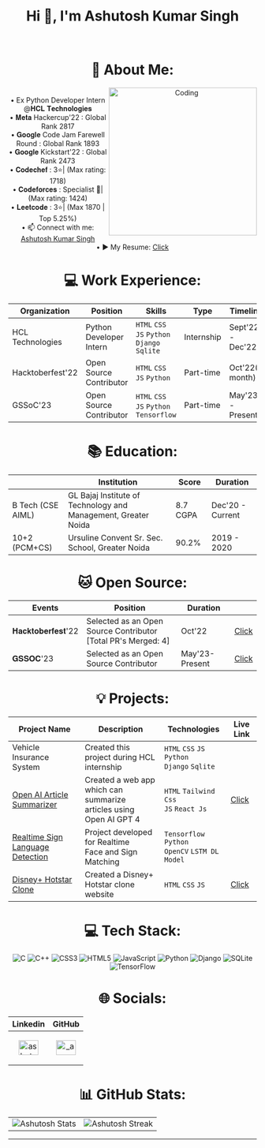 <center><h1 align="center">Hi 👋, I'm Ashutosh Kumar Singh</h1><center> 
<br>
 
# 💫 About Me: 
<img align="right" alt="Coding" width="300" src="https://camo.githubusercontent.com/cae12fddd9d6982901d82580bdf321d81fb299141098ca1c2d4891870827bf17/68747470733a2f2f6d69726f2e6d656469756d2e636f6d2f6d61782f313336302f302a37513379765349765f7430696f4a2d5a2e676966"><br> 
• Ex Python Developer Intern @𝐇𝐂𝐋 𝐓𝐞𝐜𝐡𝐧𝐨𝐥𝐨𝐠𝐢𝐞𝐬<br>• 𝐌𝐞𝐭𝐚 Hackercup'22 : Global Rank 2817<br>• 𝐆𝐨𝐨𝐠𝐥𝐞 Code Jam Farewell Round : Global Rank 1893<br>• 𝐆𝐨𝐨𝐠𝐥𝐞 Kickstart'22 : Global Rank 2473<br>• 𝐂𝐨𝐝𝐞𝐜𝐡𝐞𝐟 : 3⭐| (Max rating: 1718)<br>• 𝐂𝐨𝐝𝐞𝐟𝐨𝐫𝐜𝐞𝐬 : Specialist 💙| (Max rating: 1424) <br>• 𝐋𝐞𝐞𝐭𝐜𝐨𝐝𝐞 : 3⭐| (Max 1870 | Top 5.25%) <br>• 📫 Connect with me: <a href="https://www.linkedin.com/in/ashutosh-kumar-singh-03975a18b/">Ashutosh Kumar Singh</a> <br> • ▶ My Resume: <a href="https://drive.google.com/file/d/1xQdWJB9N5f_Q1FqUqRwHJ3pC67aTWteP/view?usp=sharing/">Click</a> <br>

# 💻 Work Experience:
|Organization|Position|Skills|Type|Timeline| |
|-----------|----------|-----------|-----------|-----------|----|
|HCL Technologies|Python Developer Intern|```HTML``` ```CSS``` ```JS``` ```Python```<br> ```Django``` ```Sqlite``` | Internship | Sept'22 - Dec'22|<a href="https://drive.google.com/file/d/1YXBWgI6eIH9xgzMGP_J9DKnvGp420P-u/view?usp=sharing"> Click </a>|
|Hacktoberfest'22|Open Source Contributor|```HTML``` ```CSS``` ```JS``` ```Python```| Part-time | Oct'22(1 month)|<a href="https://www.holopin.io/@ashu012002#/"> Click </a>|
|GSSoC'23|Open Source Contributor|```HTML``` ```CSS``` ```JS``` ```Python``` ```Tensorflow```| Part-time | May'23 - Present|<a href="https://drive.google.com/file/d/1GTeC2qUQLdpddzB4vnHk1LtN9ZLl8flf/view?usp=sharing"> Click </a>|

# 📚 Education:
||Institution|Score|Duration| 
|-----------|------------------|-----------|-----------|
| B Tech (CSE AIML) | GL Bajaj Institute of Technology and Management, Greater Noida| 8.7 CGPA | Dec'20 - Current |
| 10+2 (PCM+CS) | Ursuline Convent Sr. Sec. School, Greater Noida | 90.2% | 2019 - 2020 | 


# 🐱 Open Source:
|Events|Position|Duration|   |
|------|--------|--------|-----|
|𝐇𝐚𝐜𝐤𝐭𝐨𝐛𝐞𝐫𝐟𝐞𝐬𝐭'22|Selected as an Open Source Contributor <br> [Total PR's Merged: 4]|Oct'22|<a href="https://www.holopin.io/@ashu012002#/"> Click </a>|
|𝐆𝐒𝐒𝐎𝐂'23|Selected as an Open Source Contributor|May'23-Present|<a href="https://drive.google.com/file/d/1GTeC2qUQLdpddzB4vnHk1LtN9ZLl8flf/view?usp=sharing"> Click </a>|

# 💡 Projects:  
|Project Name|Description|Technologies|Live Link|
|-----------|-----------|-----------|----|
| Vehicle Insurance System | Created this project during HCL internship | ```HTML``` ```CSS``` ```JS``` ```Python```<br>```Django``` ```Sqlite``` ||
| <a href="https://github.com/Ashutosh0120/Ai-Article-Summarizer"> Open AI Article Summarizer </a>| Created a web app which can summarize <br> articles using Open AI GPT 4 |```HTML``` ```Tailwind Css``` <br> ```JS``` ```React Js```|<a href="https://openaiarticlesummarizer.netlify.app/"> Click </a>|
| <a href="https://github.com/Ashutosh0120/Realtime-Sign-Language-System"> Realtime Sign Language Detection </a>| Project developed for Realtime <br> Face and Sign Matching |```Tensorflow``` ```Python``` <br> ```OpenCV``` ```LSTM DL Model```||
| <a href="https://github.com/Ashutosh0120/HostarClone"> Disney+ Hotstar Clone </a>| Created a Disney+ Hotstar clone website |```HTML``` ```CSS``` ```JS```|<a href="https://csb-nbvvnt.netlify.app"> Click </a>|


# 💻 Tech Stack: 
![C](https://img.shields.io/badge/c-%2300599C.svg?style=for-the-badge&logo=c&logoColor=white) ![C++](https://img.shields.io/badge/c++-%2300599C.svg?style=for-the-badge&logo=c%2B%2B&logoColor=white) ![CSS3](https://img.shields.io/badge/css3-%231572B6.svg?style=for-the-badge&logo=css3&logoColor=white) ![HTML5](https://img.shields.io/badge/html5-%23E34F26.svg?style=for-the-badge&logo=html5&logoColor=white) ![JavaScript](https://img.shields.io/badge/javascript-%23323330.svg?style=for-the-badge&logo=javascript&logoColor=%23F7DF1E) ![Python](https://img.shields.io/badge/python-3670A0?style=for-the-badge&logo=python&logoColor=ffdd54) ![Django](https://img.shields.io/badge/django-%23092E20.svg?style=for-the-badge&logo=django&logoColor=white) ![SQLite](https://img.shields.io/badge/sqlite-%2307405e.svg?style=for-the-badge&logo=sqlite&logoColor=white) ![TensorFlow](https://img.shields.io/badge/TensorFlow-%23FF6F00.svg?style=for-the-badge&logo=TensorFlow&logoColor=white)

# 🌐 Socials: 
| Linkedin | GitHub |
|-----------|-----------|
| <p align="center"><a href="https://www.linkedin.com/in/ashutosh-kumar-singh-03975a18b/" target="blank"><img align="center" src="https://raw.githubusercontent.com/rahuldkjain/github-profile-readme-generator/master/src/images/icons/Social/linked-in-alt.svg" alt="ashutosh" height="30" width="40" /></a></p> | <p align="center"> <a href="https://github.com/Ashutosh0120" target="blank"><img align="center" src="https://raw.githubusercontent.com/rahuldkjain/github-profile-readme-generator/master/src/images/icons/Social/github.svg" alt="_ansuman_behera_/" height="30" width="40" /></a> </p> |


# 📊 GitHub Stats: </h2>
| | |
|-----------|-----------|
| ![Ashutosh Stats](https://github-readme-stats-sigma-five.vercel.app/api?username=Ashutosh0120&theme=nightowl&hide_border=false&include_all_commits=true&count_private=false) | ![Ashutosh Streak](https://github-readme-streak-stats.herokuapp.com/?user=Ashutosh0120&theme=nightowl&hide_border=false) |

---
